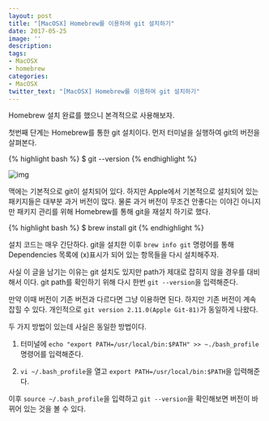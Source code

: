```yaml
---
layout: post
title: "[MacOSX] Homebrew를 이용하여 git 설치하기"
date: 2017-05-25
image: ''
description:
tags:
- MacOSX
- homebrew
categories:
- MacOSX
twitter_text: "[MacOSX] Homebrew를 이용하여 git 설치하기"
---
```


  Homebrew 설치 완료를 했으니 본격적으로 사용해보자.   

  첫번째 단계는 Homebrew를 통한 git 설치이다. 먼저 터미널을 실행하여 git의 버전을 살펴본다.  

  {% highlight bash %}
  $ git --version
  {% endhighlight %}

  ![img](https://c1.staticflickr.com/5/4221/34885312215_e87642b5fc_b.jpg)    

  맥에는 기본적으로 git이 설치되어 있다. 하지만 Apple에서 기본적으로 설치되어 있는 패키지들은 대부분 과거 버전이 많다. 물론 과거 버전이 무조건 안좋다는 이야긴 아니지만 패키지 관리를 위해 Homebrew를 통해 git을 재설치 하기로 했다.  

  {% highlight bash %}
  $ brew install git
  {% endhighlight %}

  설치 코드는 매우 간단하다. git을 설치한 이후 `brew info git` 명령어를 통해 Dependencies 목록에 (x)표시가 되어 있는 항목들을 다시 설치해주자.  

  사실 이 글을 남기는 이유는 git 설치도 있지만 path가 제대로 잡히지 않을 경우를 대비해서 이다. git path를 확인하기 위해 다시 한번 `git --version`을 입력해준다.  

  만약 이때 버전이 기존 버전과 다르다면 그냥 이용하면 된다. 하지만 기존 버전이 계속 잡힐 수 있다. 개인적으로 `git version 2.11.0(Apple Git-81)`가 동일하게 나왔다.  

  두 가지 방법이 있는데 사실은 동일한 방법이다.  

  1. 터미널에 `echo "export PATH=/usr/local/bin:$PATH" >> ~./bash_profile` 명령어를 입력해준다.  


  2. `vi ~/.bash_profile`을 열고 `export PATH=/usr/local/bin:$PATH`을 입력해준다.  

  이후 `source ~/.bash_profile`을 입력하고 `git --version`을 확인해보면 버전이 바뀌어 있는 것을 볼 수 있다.  
